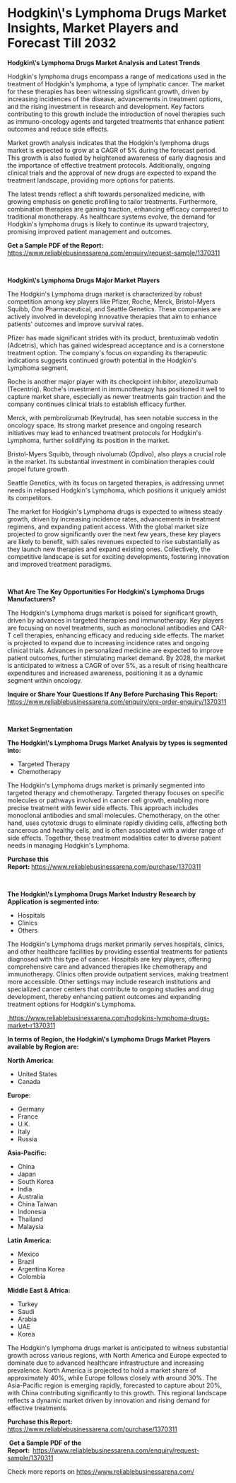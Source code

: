 <p><h1>Hodgkin\'s Lymphoma Drugs Market Insights, Market Players and Forecast Till 2032</h1></p><p><strong>Hodgkin\'s Lymphoma Drugs Market Analysis and Latest Trends</strong></p>
<p><p>Hodgkin's lymphoma drugs encompass a range of medications used in the treatment of Hodgkin's lymphoma, a type of lymphatic cancer. The market for these therapies has been witnessing significant growth, driven by increasing incidences of the disease, advancements in treatment options, and the rising investment in research and development. Key factors contributing to this growth include the introduction of novel therapies such as immuno-oncology agents and targeted treatments that enhance patient outcomes and reduce side effects.</p><p>Market growth analysis indicates that the Hodgkin's lymphoma drugs market is expected to grow at a CAGR of 5% during the forecast period. This growth is also fueled by heightened awareness of early diagnosis and the importance of effective treatment protocols. Additionally, ongoing clinical trials and the approval of new drugs are expected to expand the treatment landscape, providing more options for patients. </p><p>The latest trends reflect a shift towards personalized medicine, with growing emphasis on genetic profiling to tailor treatments. Furthermore, combination therapies are gaining traction, enhancing efficacy compared to traditional monotherapy. As healthcare systems evolve, the demand for Hodgkin's lymphoma drugs is likely to continue its upward trajectory, promising improved patient management and outcomes.</p></p>
<p><strong>Get a Sample PDF of the Report:&nbsp;</strong> <a href="https://www.reliablebusinessarena.com/enquiry/request-sample/1370311?utm_campaign=2939&utm_medium=2&utm_source=Github&utm_content=ia&utm_term=22032025&utm_id=hodgkins-lymphoma-drugs">https://www.reliablebusinessarena.com/enquiry/request-sample/1370311</a></p>
<p>&nbsp;</p>
<p><strong>Hodgkin\'s Lymphoma Drugs Major Market Players</strong></p>
<p><p>The Hodgkin's Lymphoma drugs market is characterized by robust competition among key players like Pfizer, Roche, Merck, Bristol-Myers Squibb, Ono Pharmaceutical, and Seattle Genetics. These companies are actively involved in developing innovative therapies that aim to enhance patients' outcomes and improve survival rates.</p><p>Pfizer has made significant strides with its product, brentuximab vedotin (Adcetris), which has gained widespread acceptance and is a cornerstone treatment option. The company's focus on expanding its therapeutic indications suggests continued growth potential in the Hodgkin's Lymphoma segment.</p><p>Roche is another major player with its checkpoint inhibitor, atezolizumab (Tecentriq). Roche's investment in immunotherapy has positioned it well to capture market share, especially as newer treatments gain traction and the company continues clinical trials to establish efficacy further.</p><p>Merck, with pembrolizumab (Keytruda), has seen notable success in the oncology space. Its strong market presence and ongoing research initiatives may lead to enhanced treatment protocols for Hodgkin's Lymphoma, further solidifying its position in the market.</p><p>Bristol-Myers Squibb, through nivolumab (Opdivo), also plays a crucial role in the market. Its substantial investment in combination therapies could propel future growth. </p><p>Seattle Genetics, with its focus on targeted therapies, is addressing unmet needs in relapsed Hodgkin's Lymphoma, which positions it uniquely amidst its competitors.</p><p>The market for Hodgkin's Lymphoma drugs is expected to witness steady growth, driven by increasing incidence rates, advancements in treatment regimens, and expanding patient access. With the global market size projected to grow significantly over the next few years, these key players are likely to benefit, with sales revenues expected to rise substantially as they launch new therapies and expand existing ones. Collectively, the competitive landscape is set for exciting developments, fostering innovation and improved treatment paradigms.</p></p>
<p>&nbsp;</p>
<p><strong>What Are The Key Opportunities For Hodgkin\'s Lymphoma Drugs Manufacturers?</strong></p>
<p><p>The Hodgkin's Lymphoma drugs market is poised for significant growth, driven by advances in targeted therapies and immunotherapy. Key players are focusing on novel treatments, such as monoclonal antibodies and CAR-T cell therapies, enhancing efficacy and reducing side effects. The market is projected to expand due to increasing incidence rates and ongoing clinical trials. Advances in personalized medicine are expected to improve patient outcomes, further stimulating market demand. By 2028, the market is anticipated to witness a CAGR of over 5%, as a result of rising healthcare expenditures and increased awareness, positioning it as a dynamic segment within oncology.</p></p>
<p><strong>Inquire or Share Your Questions If Any Before Purchasing This Report:</strong> <a href="https://www.reliablebusinessarena.com/enquiry/pre-order-enquiry/1370311?utm_campaign=2939&utm_medium=2&utm_source=Github&utm_content=ia&utm_term=22032025&utm_id=hodgkins-lymphoma-drugs">https://www.reliablebusinessarena.com/enquiry/pre-order-enquiry/1370311</a></p>
<p>&nbsp;</p>
<p><strong>Market Segmentation</strong></p>
<p><strong>The Hodgkin\'s Lymphoma Drugs Market Analysis by types is segmented into:</strong></p>
<p><ul><li>Targeted Therapy</li><li>Chemotherapy</li></ul></p>
<p><p>The Hodgkin's Lymphoma drugs market is primarily segmented into targeted therapy and chemotherapy. Targeted therapy focuses on specific molecules or pathways involved in cancer cell growth, enabling more precise treatment with fewer side effects. This approach includes monoclonal antibodies and small molecules. Chemotherapy, on the other hand, uses cytotoxic drugs to eliminate rapidly dividing cells, affecting both cancerous and healthy cells, and is often associated with a wider range of side effects. Together, these treatment modalities cater to diverse patient needs in managing Hodgkin's Lymphoma.</p></p>
<p><strong>Purchase this Report:&nbsp;</strong><a href="https://www.reliablebusinessarena.com/purchase/1370311?utm_campaign=2939&utm_medium=2&utm_source=Github&utm_content=ia&utm_term=22032025&utm_id=hodgkins-lymphoma-drugs">https://www.reliablebusinessarena.com/purchase/1370311</a></p>
<p>&nbsp;</p>
<p><strong>The Hodgkin\'s Lymphoma Drugs Market Industry Research by Application is segmented into:</strong></p>
<p><ul><li>Hospitals</li><li>Clinics</li><li>Others</li></ul></p>
<p><p>The Hodgkin's Lymphoma drugs market primarily serves hospitals, clinics, and other healthcare facilities by providing essential treatments for patients diagnosed with this type of cancer. Hospitals are key players, offering comprehensive care and advanced therapies like chemotherapy and immunotherapy. Clinics often provide outpatient services, making treatment more accessible. Other settings may include research institutions and specialized cancer centers that contribute to ongoing studies and drug development, thereby enhancing patient outcomes and expanding treatment options for Hodgkin's Lymphoma.</p></p>
<p><a href="https://www.reliablebusinessarena.com/hodgkins-lymphoma-drugs-market-r1370311?utm_campaign=2939&utm_medium=2&utm_source=Github&utm_content=ia&utm_term=22032025&utm_id=hodgkins-lymphoma-drugs">&nbsp;https://www.reliablebusinessarena.com/hodgkins-lymphoma-drugs-market-r1370311</a></p>
<p><strong>In terms of Region, the Hodgkin\'s Lymphoma Drugs Market Players available by Region are:</strong></p>
<p>
    <p> <strong> North America: </strong>
        <ul>
            <li>United States</li>
            <li>Canada</li>
        </ul>
        </p> 
    <p> <strong> Europe: </strong>
        <ul>
            <li>Germany</li>
            <li>France</li>
            <li>U.K.</li>
            <li>Italy</li>
            <li>Russia</li>
        </ul>
        </p> 
    <p> <strong> Asia-Pacific: </strong>
        <ul>
            <li>China</li>
            <li>Japan</li>
            <li>South Korea</li>
            <li>India</li>
            <li>Australia</li>
            <li>China Taiwan</li>
            <li>Indonesia</li>
            <li>Thailand</li>
            <li>Malaysia</li>
        </ul>
        </p> 
    <p> <strong> Latin America: </strong>
        <ul>
            <li>Mexico</li>
            <li>Brazil</li>
            <li>Argentina Korea</li>
            <li>Colombia</li>
        </ul>
        </p> 
    <p> <strong> Middle East & Africa: </strong>
        <ul>
            <li>Turkey</li>
            <li>Saudi</li>
            <li>Arabia</li>
            <li>UAE</li>
            <li>Korea</li>
        </ul>
    </p>
    </p>
<p><p>The Hodgkin's lymphoma drugs market is anticipated to witness substantial growth across various regions, with North America and Europe expected to dominate due to advanced healthcare infrastructure and increasing prevalence. North America is projected to hold a market share of approximately 40%, while Europe follows closely with around 30%. The Asia-Pacific region is emerging rapidly, forecasted to capture about 20%, with China contributing significantly to this growth. This regional landscape reflects a dynamic market driven by innovation and rising demand for effective treatments.</p></p>
<p><strong>Purchase this Report: </strong><a href="https://www.reliablebusinessarena.com/purchase/1370311?utm_campaign=2939&utm_medium=2&utm_source=Github&utm_content=ia&utm_term=22032025&utm_id=hodgkins-lymphoma-drugs">https://www.reliablebusinessarena.com/purchase/1370311</a></p>
<p>&nbsp;<strong>Get a Sample PDF of the Report:&nbsp;&nbsp;</strong><a href="https://www.reliablebusinessarena.com/enquiry/request-sample/1370311?utm_campaign=2939&utm_medium=2&utm_source=Github&utm_content=ia&utm_term=22032025&utm_id=hodgkins-lymphoma-drugs">https://www.reliablebusinessarena.com/enquiry/request-sample/1370311</a></p>
<p><strong></strong></p>
<p>Check more reports on <a href="https://www.reliablebusinessarena.com/?utm_campaign=2939&utm_medium=2&utm_source=Github&utm_content=ia&utm_term=22032025&utm_id=hodgkins-lymphoma-drugs">https://www.reliablebusinessarena.com/</a></p>